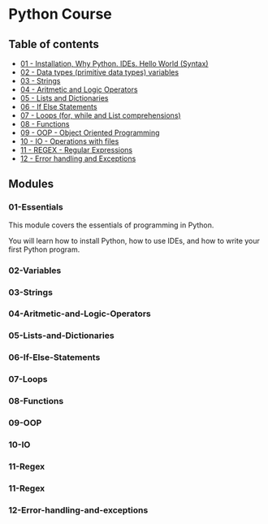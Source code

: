 # Python Course

## Table of contents

- [01 - Installation, Why Python. IDEs. Hello World (Syntax)](/01-Essentials/README.md)
- [02 - Data types (primitive data types) variables](/02-Variables/README.md)
- [03 - Strings](/03-Strings/README.md)
- [04 - Aritmetic and Logic Operators](/04-Aritmetic-and-Logic-Operators/README.md)
- [05 - Lists and Dictionaries](/05-Lists-and-Dictionaries)
- [06 - If Else Statements](/06-If-Else-Statements)
- [07 - Loops (for, while and List comprehensions)](/07-Loops)
- [08 - Functions](/08-Functions)
- [09 - OOP - Object Oriented Programming](/09-OOP)
- [10 - IO - Operations with files](/10-IO)
- [11 - REGEX - Regular Expressions](/11-Regex)
- [12 - Error handling and Exceptions](/12-Error-handling-and-exceptions)

## Modules

### 01-Essentials

This module covers the essentials of programming in Python.

You will learn how to install Python, how to use IDEs, and how to write your first Python program.

### 02-Variables

### 03-Strings

### 04-Aritmetic-and-Logic-Operators

### 05-Lists-and-Dictionaries

### 06-If-Else-Statements

### 07-Loops

### 08-Functions

### 09-OOP

### 10-IO

### 11-Regex

### 11-Regex

### 12-Error-handling-and-exceptions

